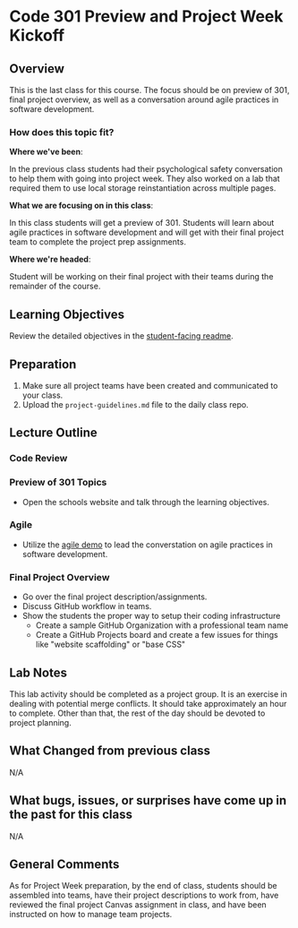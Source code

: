 # Code 301 Preview and Project Week Kickoff

## Overview

This is the last class for this course. The focus should be on preview of 301, final project overview, as well as a conversation around agile practices in software development.

### How does this topic fit?

**Where we've been**:

In the previous class students had their psychological safety conversation to help them with going into project week. They also worked on a lab that required them to use local storage reinstantiation across multiple pages.

**What we are focusing on in this class**:

In this class students will get a preview of 301. Students will learn about agile practices in software development and will get with their final project team to complete the project prep assignments.

**Where we're headed**:

Student will be working on their final project with their teams during the remainder of the course.

## Learning Objectives

Review the detailed objectives in the [student-facing readme](../README.md).

## Preparation

1. Make sure all project teams have been created and communicated to your class.
1. Upload the `project-guidelines.md` file to the daily class repo.

## Lecture Outline

### Code Review

### Preview of 301 Topics

- Open the schools website and talk through the learning objectives.

### Agile

- Utilize the [agile demo](../demo/agile.md) to lead the converstation on agile practices in software development.

### Final Project Overview

- Go over the final project description/assignments.
- Discuss GitHub workflow in teams.
- Show the students the proper way to setup their coding infrastructure
  - Create a sample GitHub Organization with a professional team name
  - Create a GitHub Projects board and create a few issues for things like "website scaffolding" or "base CSS"

## Lab Notes

This lab activity should be completed as a project group. It is an exercise in dealing with potential merge conflicts. It should take approximately an hour to complete. Other than that, the rest of the day should be devoted to project planning.

## What Changed from previous class

N/A

## What bugs, issues, or surprises have come up in the past for this class

N/A

## General Comments

As for Project Week preparation, by the end of class, students should be assembled into teams, have their project descriptions to work from, have reviewed the final project Canvas assignment in class, and have been instructed on how to manage team projects.
